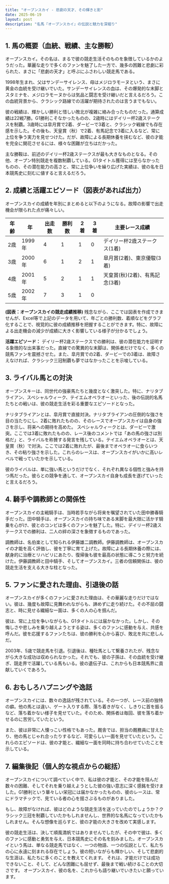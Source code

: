 ```yaml
---
title: "オープンスカイ - 悲劇の天才、その輝きと影"
date: 2025-06-19
layout: post
description: "名馬『オープンスカイ』の伝説と魅力を深堀り"
---
```


## 1. 馬の概要（血統、戦績、主な勝鞍）

オープンスカイ。その名は、まるで彼の競走生活そのものを象徴しているかのようだった。華麗な走りで多くのファンを魅了した一方で、幾多の困難と悲劇に彩られた、まさに「悲劇の天才」と呼ぶにふさわしい競走馬である。

1998年生まれ、父はサンデーサイレンス、母はメジロラモーヌという、まさに黄金の血統を受け継いでいた。サンデーサイレンスの血は、その爆発的な末脚とスタミナを、メジロラモーヌからは気品と闘志を受け継いだと言えるだろう。この血統背景から、クラシック路線での活躍が期待されたのは言うまでもない。

彼の戦績は、輝かしい勝利と惜しい敗北が複雑に絡み合ったものだった。通算成績は22戦7勝。G1勝利こそなかったものの、2歳時にはデイリー杯2歳ステークスを制覇。3歳時には皐月賞で2着、ダービーで3着と、クラシック戦線でも存在感を示した。その後も、天皇賞（秋）で2着、有馬記念で3着に入るなど、常に上位を争う実力を見せつけた。だが、故障による長期休養を挟むなど、彼の才能を完全に開花させるには、様々な困難が立ちはだかった。

主な勝鞍は、前述のデイリー杯2歳ステークスが最も大きなものとなる。その他、オープン特別競走を複数制覇している。G1タイトル獲得には至らなかったものの、その潜在能力の高さと、常に上位争いを繰り広げた実績は、彼の名を日本競馬史に刻むに値すると言えるだろう。


## 2. 成績と活躍エピソード（図表があれば出力）

オープンスカイの成績を年別にまとめると以下のようになる。故障の影響で出走機会が限られた点が痛々しい。

| 年齢 | 年 | 出走数 | 勝利数 | 2着 | 3着 | 主要レース成績 |
|---|---|---|---|---|---|---|
| 2歳 | 1999年 | 4 | 1 | 1 | 0 | デイリー杯2歳ステークス(1着) |
| 3歳 | 2000年 | 6 | 1 | 2 | 1 | 皐月賞(2着)、東京優駿(3着) |
| 4歳 | 2001年 | 5 | 2 | 1 | 1 | 天皇賞(秋)(2着)、有馬記念(3着) |
| 5歳 | 2002年 | 7 | 3 | 1 | 0 |  |


**(図表：オープンスカイの競走成績推移)**  残念ながら、ここでは図表を作成できませんが、Excel等で上記のデータを用いて、年ごとの勝利数、着順などをグラフ化することで、視覚的に彼の成績推移を把握することができます。特に、故障による出走機会の減少が成績に大きく影響している様子が分かるでしょう。


**活躍エピソード：**  デイリー杯2歳ステークスでの勝利は、彼の潜在能力を証明する象徴的な出来事だった。直線での驚異的な末脚は、関係者だけでなく、多くの競馬ファンを震撼させた。また、皐月賞での2着、ダービーでの3着は、故障さえなければ、クラシック三冠制覇も夢ではなかったことを示唆している。


## 3. ライバル馬との対決

オープンスキーは、同世代の強豪馬たちと幾度となく激突した。特に、ナリタブライアン、スペシャルウィーク、テイエムオペラオーといった、後の伝説的名馬たちとの戦いは、彼の競走生活を彩る重要なエピソードとなった。

ナリタブライアンとは、皐月賞で直接対決。ナリタブライアンの圧倒的な強さを目の当たりにし、2着に敗れたものの、そのレースでオープンスカイは自身の強さを示し、将来への期待を高めた。 スペシャルウィークとは、ダービーで激突。ここでは3着に敗れたものの、レース後のコメントでは「あの馬の強さは別格だ」と、ライバルを称賛する発言を残している。テイエムオペラオーとは、天皇賞（秋）で対決。ここでは2着に敗れたが、最後までオペラオーに食らいつき、その粘り強さを示した。これらのレースは、オープンスカイがいかに高いレベルで戦っていたかを示している。

彼のライバルは、単に強い馬というだけでなく、それぞれ異なる個性と強みを持つ馬だった。彼らとの競争を通して、オープンスカイ自身も成長を遂げていったと言えるだろう。


## 4. 騎手や調教師との関係性

オープンスカイの主戦騎手は、当時若手ながら将来を嘱望されていた田中勝春騎手だった。田中騎手は、オープンスカイの持ち味である末脚を最大限に活かす騎乗を心がけ、彼とのコンビは多くのファンを魅了した。特に、デイリー杯2歳ステークスでの勝利は、二人の絆の深さを象徴するものであった。

調教師は、名伯楽として知られる伊藤雄二調教師。伊藤調教師は、オープンスカイの才能を高く評価し、彼を丁寧に育て上げた。故障による長期休養の際には、献身的に治療とリハビリにあたり、復帰後も彼を最高の状態に導こうと努力を続けた。伊藤調教師と田中騎手、そしてオープンスカイ。三者の信頼関係は、彼の競走生活を支える大きな柱となった。


## 5. ファンに愛された理由、引退後の話

オープンスカイが多くのファンに愛された理由は、その華麗な走りだけではない。彼は、幾度も故障に見舞われながらも、諦めずに走り続けた。その不屈の闘志と、時に見せる繊細な一面は、多くの人の心を掴んだ。

彼は、常に上位を争いながらも、G1タイトルには届かなかった。しかし、その悔しさや悲しみを乗り越えようとする姿は、多くのファンに感動を与え、共感を呼んだ。彼を応援するファンたちは、彼の勝利を心から喜び、敗北を共に悲しんだ。

2003年、5歳で競走馬を引退。引退後は、種牡馬として繋養されたが、残念ながら大きな成功は収められなかった。それでも、彼の子孫は、その血統を受け継ぎ、競走界で活躍している馬もいる。彼の遺伝子は、これからも日本競馬界に貢献していくであろう。


## 6. おもしろハプニングや逸話

オープンスカイには、数々の逸話が残されている。その一つが、レース前の独特の癖。他の馬とは違い、ゲート入りする際、落ち着きがなく、しきりに首を振るなど、落ち着かない様子を見せていた。そのため、関係者は毎回、彼を落ち着かせるのに苦労していたという。

また、彼は非常に人懐っこい性格でもあった。厩舎では、担当の厩務員に甘えたり、他の馬とじゃれ合ったりするなど、可愛らしい一面を見せていたという。これらのエピソードは、彼の才能と、繊細な一面を同時に持ち合わせていたことを示している。


## 7. 編集後記（個人的な視点からの総括）

オープンスカイについて調べていく中で、私は彼の才能と、その才能を阻んだ数々の困難、そしてそれを乗り越えようとした彼の強い意志に深く感銘を受けました。G1勝利という華々しい栄冠には届かなかったものの、彼のレースは、常にドラマチックで、見ている者の心を揺さぶるものがありました。

もし、故障がなければ、彼はどのような競走生活を送っていたのでしょうか？クラシック三冠を制覇していたかもしれませんし、世界的な名馬になっていたかもしれません。そんな想像を巡らすと、彼の才能の大きさを改めて実感します。

彼の競走生活は、決して順風満帆ではありませんでしたが、その中で彼は、多くのファンに感動と勇気を与え、日本競馬史にその名を刻みました。オープンスカイという馬は、単なる競走馬ではなく、一つの物語、一つの伝説として、私たちの心に永遠に刻まれる存在でしょう。彼の短いながらも輝かしい、そして悲劇的な生涯は、私たちに多くのことを教えてくれます。  それは、才能だけでは成功できないこと、そして、どんな困難にも屈せず、最後まで戦い続けることの大切さです。  オープンスカイ、彼の名を、これからも語り継いでいきたいと願っています。
